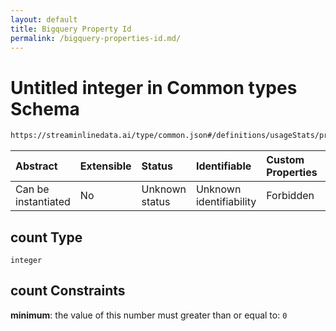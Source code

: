 ```yaml
---
layout: default
title: Bigquery Property Id
permalink: /bigquery-properties-id.md/
---
```

# Untitled integer in Common types Schema

```txt
https://streaminlinedata.ai/type/common.json#/definitions/usageStats/properties/count
```



| Abstract            | Extensible | Status         | Identifiable            | Custom Properties | Additional Properties | Access Restrictions | Defined In                                                |
| :------------------ | :--------- | :------------- | :---------------------- | :---------------- | :-------------------- | :------------------ | :-------------------------------------------------------- |
| Can be instantiated | No         | Unknown status | Unknown identifiability | Forbidden         | Allowed               | none                | [common.json*](common.md "open original schema") |

## count Type

`integer`

## count Constraints

**minimum**: the value of this number must greater than or equal to: `0`

